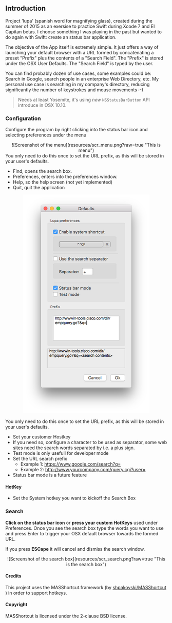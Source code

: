 ## Introduction

Project 'lupa' (spanish word for magnifying glass), created during the summer of 2015 as an exersise to practice Swift during Xcode 7 and El Capitan betas. I choose something I was playing in the past but wanted to do again with Swift: create an status bar application.

The objective of the App itself is extremely simple. It just offers a way of launching your default browser with a URL formed by concatenating a preset "Prefix" plus the contents of a "Search Field". The "Prefix" is stored under the OSX User Defaults. The "Search Field" is typed by the user. 

You can find probably dozen of use cases, some examples could be: Search in Google, search people in an enterprise Web Directory, etc. My personal use case is searching in my company's directory, reducing significantly the number of keystrokes and mouse movements :-)


> Needs at least Yosemite, it's using *new* `NSStatusBarButton` API introduce in OSX 10.10.


### Configuration 

Configure the program by right clicking into the status bar icon and selecting preferences under the menu

<div align="center">
![Screenshot of the menu](resources/scr_menu.png?raw=true "This is menu")

<div align="left">
You only need to do this once to set the URL prefix, as this will be stored in your user's defaults.

- Find, opens the search box.
- Preferences, enters into the preferences window.
- Help, so the help screen (not yet implemented)
- Quit, quit the application

<div align="center">

![Screenshot of the preferences](resources/scr_preferences.png?raw=true "This is the preferences window")
<div align="left">

You only need to do this once to set the URL prefix, as this will be stored in your user's defaults.

- Set your customer Hostkey
- If you need so, configure a character to be used as separator, some web sites need the search words separated by i.e. a plus sign.
- Test mode is only usefull for developer mode
- Set the URL search prefix 
   - Example 1: https://www.google.com/search?q=
   - Example 2: http://www.yourcompany.com/query.cgi?user=
- Status bar mode is a future feature


#### HotKey

- Set the System hotkey you want to kickoff the Search Box



### Search

**Click on the status bar icon** or **press your custom HotKeys** used under Preferences. Once you see the search box type the words you want to use and press Enter to trigger your OSX default browser towards the formed URL. 

If you press **ESCape** it will cancel and dismiss the search window. 

<div align="center">
![Screenshot of the search box](resources/scr_search.png?raw=true "This is the search box")
<div align="left">




#### Credits


This project uses the MASShortcut.framework (by [shpakovski/MASShortcut
](https://github.com/shpakovski/MASShortcut)) in order to support hotkeys.


#### Copyright

MASShortcut is licensed under the 2-clause BSD license.
